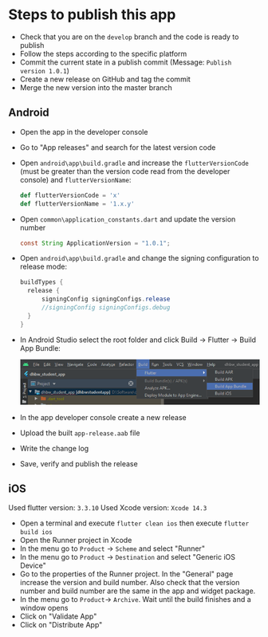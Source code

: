 # Steps to publish this app

- Check that you are on the `develop` branch and the code is ready to publish
- Follow the steps according to the specific platform
- Commit the current state in a publish commit (Message: `Publish version 1.0.1`) 
- Create a new release on GitHub and tag the commit
- Merge the new version into the master branch



## Android

- Open the app in the developer console

- Go to "App releases" and search for the latest version code

- Open `android\app\build.gradle` and increase the `flutterVersionCode ` (must be greater than the version code read from the developer console) and `flutterVersionName`:

  ```python
  def flutterVersionCode = 'x'
  def flutterVersionName = '1.x.y'
  ```

- Open `common\application_constants.dart` and update the version number

  ```java
  const String ApplicationVersion = "1.0.1";
  ```
  
- Open `android\app\build.gradle` and change the signing configuration to release mode:

  ```java
  buildTypes {
  	release {
      	signingConfig signingConfigs.release
  		//signingConfig signingConfigs.debug
  	}
  }
  ```

- In Android Studio select the root folder and click Build -> Flutter -> Build App Bundle: 

  ![image-20200706093154007](https://raw.githubusercontent.com/Bennik2000/DHBWStudentInformationApp/develop/screenshots/AndroidStudioBuildAppBundle.png)


- In the app developer console create a new release
- Upload the built `app-release.aab` file
- Write the change log
- Save, verify and publish the release

## iOS

Used flutter version: `3.3.10`
Used Xcode version: `Xcode 14.3`

- Open a terminal and execute `flutter clean ios` then execute `flutter build ios`
- Open the Runner project in Xcode
- In the menu go to `Product` -> `Scheme` and select "Runner"
- In the menu go to `Product` -> `Destination` and select "Generic iOS Device"
- Go to the properties of the Runner project. In the "General" page increase the version and build number. Also check that the version number and build number are the same in the app and widget package.
- In the menu go to `Product`-> `Archive`. Wait until the build finishes and a window opens
- Click on "Validate App"
- Click on "Distribute App"
